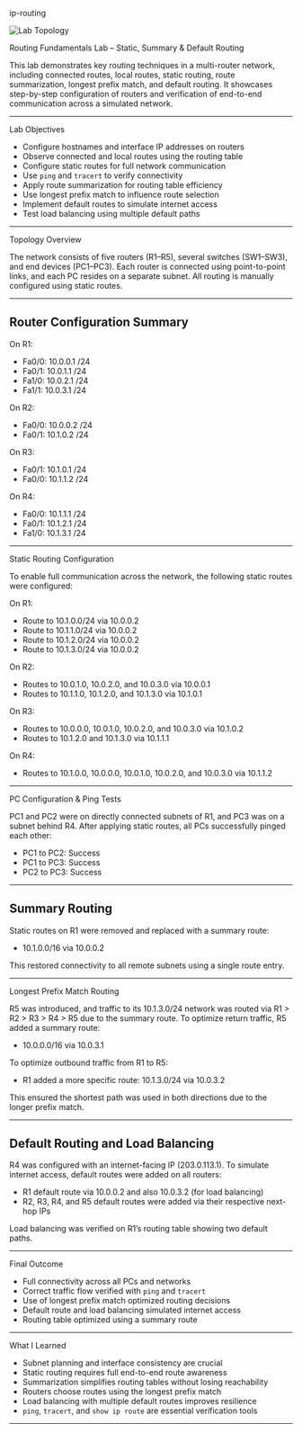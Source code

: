 ip-routing

![Lab Topology](img.png)

Routing Fundamentals Lab – Static, Summary & Default Routing

This lab demonstrates key routing techniques in a multi-router network, including connected routes, local routes, static routing, route summarization, longest prefix match, and default routing. It showcases step-by-step configuration of routers and verification of end-to-end communication across a simulated network.

---

Lab Objectives

- Configure hostnames and interface IP addresses on routers
- Observe connected and local routes using the routing table
- Configure static routes for full network communication
- Use `ping` and `tracert` to verify connectivity
- Apply route summarization for routing table efficiency
- Use longest prefix match to influence route selection
- Implement default routes to simulate internet access
- Test load balancing using multiple default paths

---

Topology Overview

The network consists of five routers (R1–R5), several switches (SW1–SW3), and end devices (PC1–PC3). Each router is connected using point-to-point links, and each PC resides on a separate subnet. All routing is manually configured using static routes.

---

## Router Configuration Summary

On R1:
- Fa0/0: 10.0.0.1 /24
- Fa0/1: 10.0.1.1 /24
- Fa1/0: 10.0.2.1 /24
- Fa1/1: 10.0.3.1 /24

On R2:
- Fa0/0: 10.0.0.2 /24
- Fa0/1: 10.1.0.2 /24

On R3:
- Fa0/1: 10.1.0.1 /24
- Fa0/0: 10.1.1.2 /24

On R4:
- Fa0/0: 10.1.1.1 /24
- Fa0/1: 10.1.2.1 /24
- Fa1/0: 10.1.3.1 /24

---

Static Routing Configuration

To enable full communication across the network, the following static routes were configured:

On R1:
- Route to 10.1.0.0/24 via 10.0.0.2
- Route to 10.1.1.0/24 via 10.0.0.2
- Route to 10.1.2.0/24 via 10.0.0.2
- Route to 10.1.3.0/24 via 10.0.0.2

On R2:
- Routes to 10.0.1.0, 10.0.2.0, and 10.0.3.0 via 10.0.0.1
- Routes to 10.1.1.0, 10.1.2.0, and 10.1.3.0 via 10.1.0.1

On R3:
- Routes to 10.0.0.0, 10.0.1.0, 10.0.2.0, and 10.0.3.0 via 10.1.0.2
- Routes to 10.1.2.0 and 10.1.3.0 via 10.1.1.1

On R4:
- Routes to 10.1.0.0, 10.0.0.0, 10.0.1.0, 10.0.2.0, and 10.0.3.0 via 10.1.1.2

---

PC Configuration & Ping Tests

PC1 and PC2 were on directly connected subnets of R1, and PC3 was on a subnet behind R4. After applying static routes, all PCs successfully pinged each other:

- PC1 to PC2: Success
- PC1 to PC3: Success
- PC2 to PC3: Success

---

## Summary Routing

Static routes on R1 were removed and replaced with a summary route:

- 10.1.0.0/16 via 10.0.0.2

This restored connectivity to all remote subnets using a single route entry.

---

Longest Prefix Match Routing

R5 was introduced, and traffic to its 10.1.3.0/24 network was routed via R1 > R2 > R3 > R4 > R5 due to the summary route. To optimize return traffic, R5 added a summary route:

- 10.0.0.0/16 via 10.0.3.1

To optimize outbound traffic from R1 to R5:

- R1 added a more specific route: 10.1.3.0/24 via 10.0.3.2

This ensured the shortest path was used in both directions due to the longer prefix match.

---

## Default Routing and Load Balancing

R4 was configured with an internet-facing IP (203.0.113.1). To simulate internet access, default routes were added on all routers:

- R1 default route via 10.0.0.2 and also 10.0.3.2 (for load balancing)
- R2, R3, R4, and R5 default routes were added via their respective next-hop IPs

Load balancing was verified on R1’s routing table showing two default paths.

---

Final Outcome

- Full connectivity across all PCs and networks
- Correct traffic flow verified with `ping` and `tracert`
- Use of longest prefix match optimized routing decisions
- Default route and load balancing simulated internet access
- Routing table optimized using a summary route

---

 What I Learned

- Subnet planning and interface consistency are crucial
- Static routing requires full end-to-end route awareness
- Summarization simplifies routing tables without losing reachability
- Routers choose routes using the longest prefix match
- Load balancing with multiple default routes improves resilience
- `ping`, `tracert`, and `show ip route` are essential verification tools

---

